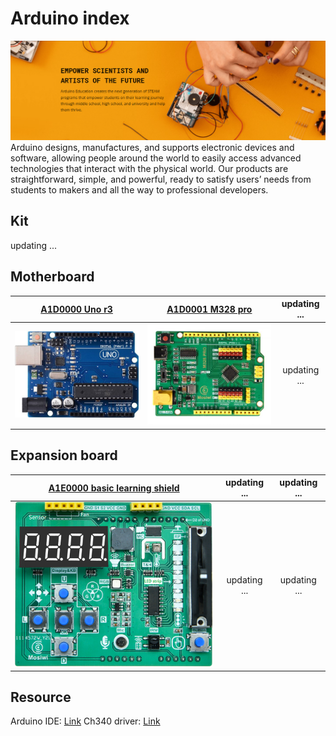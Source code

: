 # Arduino index
![Img](../../_static/arduino/arduino_index/1img.png)
Arduino designs, manufactures, and supports electronic devices and software, allowing people around the world to easily access advanced technologies that interact with the physical world. Our products are straightforward, simple, and powerful, ready to satisfy users’ needs from students to makers and all the way to professional developers.

## Kit
updating ...

## Motherboard
| [A1D0000 Uno r3](../A1D0000_uno_r3/A1D0000_uno_r3.md) | [A1D0001 M328 pro](../A1D0001_m328_pro/A1D0001_m328_pro.md) | updating ... |
| :--: | :--: | :--: |
| [![img](../../_static/arduino/A1D0000_uno_r3/8img.jpg)](../A1D0000_uno_r3/A1D0000_uno_r3.md) | [![img](../../_static/arduino/A1D0001_m328_pro/1img.jpg)](../A1D0001_m328_pro/A1D0001_m328_pro.md) | updating ... |

## Expansion board
| [A1E0000 basic learning shield](../A1E0000_basic_learing_shield/A1E0000_basic_learing_shield.md) | updating ... | updating ... |
| :--: | :--: | :--: |
| [![img](../../_static/arduino/A1E0000_basic_learning_shield/1img.png)](../A1E0000_basic_learing_shield/A1E0000_basic_learing_shield.md) | updating ... | updating ... |

## Resource
Arduino IDE: [Link](../../arduino/arduino_ide/arduino_ide.md)
Ch340 driver: [Link](../../common_resource/ch340_driver/ch340_driver.md)

